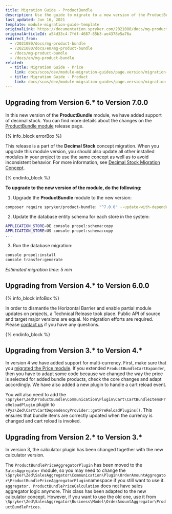 ```yaml
---
title: Migration Guide - ProductBundle
description: Use the guide to migrate to a new version of the ProductBundle module.
last_updated: Jun 16, 2021
template: module-migration-guide-template
originalLink: https://documentation.spryker.com/2021080/docs/mg-product-bundle
originalArticleId: a54d33c4-7fdf-4687-85b3-ae4378e5a76a
redirect_from:
  - /2021080/docs/mg-product-bundle
  - /2021080/docs/en/mg-product-bundle
  - /docs/mg-product-bundle
  - /docs/en/mg-product-bundle
related:
  - title: Migration Guide - Price
    link: docs/scos/dev/module-migration-guides/page.version/migration-guide-price.html
  - title: Migration Guide - Product
    link: docs/scos/dev/module-migration-guides/page.version/migration-guide-product.html
---
```


## Upgrading from Version 6.* to Version 7.0.0

In this new version of the **ProductBundle** module, we have added support of decimal stock. You can find more details about the changes on the [ProductBundle module](https://github.com/spryker/product-bundle/releases) release page.

{% info_block errorBox %}

This release is a part of the **Decimal Stock** concept migration. When you upgrade this module version, you should also update all other installed modules in your project to use the same concept as well as to avoid inconsistent behavior. For more information, see [Decimal Stock Migration Concept](/docs/scos/dev/migration-concepts/decimal-stock-migration-concept.html).

{% endinfo_block %}

**To upgrade to the new version of the module, do the following:**

1. Upgrade the **ProductBundle** module to the new version:

```bash
composer require spryker/product-bundle: "^7.0.0" --update-with-dependencies
```
2. Update the database entity schema for each store in the system:

```bash
APPLICATION_STORE=DE console propel:schema:copy
APPLICATION_STORE=US console propel:schema:copy
...
```
3. Run the database migration:

```bash
console propel:install
console transfer:generate
```

*Estimated migration time: 5 min*

## Upgrading from Version 4.* to Version 6.0.0

{% info_block infoBox %}

In order to dismantle the Horizontal Barrier and enable partial module updates on projects, a Technical Release took place. Public API of source and target major versions are equal. No migration efforts are required. Please [contact us](https://spryker.com/en/support/) if you have any questions.

{% endinfo_block %}

## Upgrading from Version 3.* to Version 4.*

In version 4 we have added support for multi-currency. First, make sure that you [migrated the Price module](/docs/scos/dev/module-migration-guides/{{page.version}}/migration-guide-price.html). If you extended `ProductBundleCartExpander`, then you have to adapt some code because we changed the way the price is selected for added bundle products, check the core changes and adapt accordingly. We have also added a new plugin to handle a cart reload event.

You will also need to add the `\Spryker\Zed\ProductBundle\Communication\Plugin\Cart\CartBundleItemsPreReloadPlugin` plugin to `\Pyz\Zed\Cart\CartDependencyProvider::getPreReloadPlugins()`. This ensures that bundle items are correctly updated when the currency is changed and cart reload is invoked.

## Upgrading from Version 2.* to Version 3.*

In version 3, the calculator plugin has been changed together with the new calculator version.

The `ProductBundlePriceAggregatorPlugin` has been moved to the `SalesAggregator` module, so you may need to change the  `\Spryker\Zed\SalesAggregator\Communication\Plugin\OrderAmountAggregator\ProductBundlePriceAggregatorPlugin`namespace if you still want to use it.
`aggregator. ProductBundlePriceCalculation` does not have sales aggregator logic anymore. This class has been adapted to the new calculator concept. However, if you want to use the old one, use it from `\Spryker\Zed\SalesAggregator\Business\Model\OrderAmountAggregator\ProductBundlePrices`.
